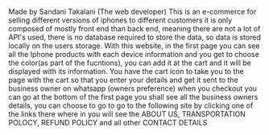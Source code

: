 Made by Sandani Takalani (The web developer)
This is an e-commerce for selling different versions of iphones to different customers 
it is only composed of mostly front end than back end, meaning there are not a lot of API's used, there is no database required to store the data, so data is stored locally on the users storage.
With this website, in the first page you can see all the Iphone products with each device information and you get to choose the color(as part of the fucntions), you can add it at the cart and it will be displayed with its information.
You have the cart icon to take you to the page with the cart so that you enter your details and get it sent to the business owner on whatsapp (owners preference) when you checkout
you can go at the bottom of the first page you shall see all the business owners details, you can choose to go to go to the following site by clicking one of the links there where in you will see the ABOUT US, TRANSPORTATION POLOCY, REFUND POLICY and all other CONTACT DETAILS 
